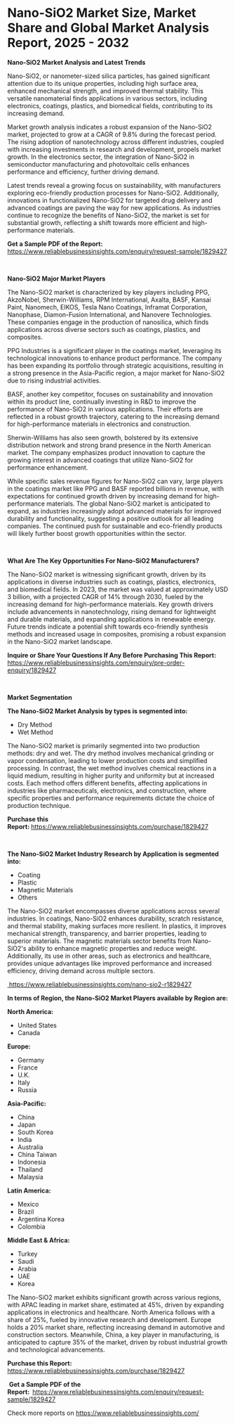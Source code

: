 <p><h1>Nano-SiO2 Market Size, Market Share and Global Market Analysis Report, 2025 - 2032</h1></p><p><strong>Nano-SiO2 Market Analysis and Latest Trends</strong></p>
<p><p>Nano-SiO2, or nanometer-sized silica particles, has gained significant attention due to its unique properties, including high surface area, enhanced mechanical strength, and improved thermal stability. This versatile nanomaterial finds applications in various sectors, including electronics, coatings, plastics, and biomedical fields, contributing to its increasing demand.</p><p>Market growth analysis indicates a robust expansion of the Nano-SiO2 market, projected to grow at a CAGR of 9.8% during the forecast period. The rising adoption of nanotechnology across different industries, coupled with increasing investments in research and development, propels market growth. In the electronics sector, the integration of Nano-SiO2 in semiconductor manufacturing and photovoltaic cells enhances performance and efficiency, further driving demand.</p><p>Latest trends reveal a growing focus on sustainability, with manufacturers exploring eco-friendly production processes for Nano-SiO2. Additionally, innovations in functionalized Nano-SiO2 for targeted drug delivery and advanced coatings are paving the way for new applications. As industries continue to recognize the benefits of Nano-SiO2, the market is set for substantial growth, reflecting a shift towards more efficient and high-performance materials.</p></p>
<p><strong>Get a Sample PDF of the Report:&nbsp;</strong> <a href="https://www.reliablebusinessinsights.com/enquiry/request-sample/1829427?utm_campaign=2032&utm_medium=2&utm_source=Github&utm_content=ia&utm_term=03022025&utm_id=nano-sio2">https://www.reliablebusinessinsights.com/enquiry/request-sample/1829427</a></p>
<p>&nbsp;</p>
<p><strong>Nano-SiO2 Major Market Players</strong></p>
<p><p>The Nano-SiO2 market is characterized by key players including PPG, AkzoNobel, Sherwin-Williams, RPM International, Axalta, BASF, Kansai Paint, Nanomech, EIKOS, Tesla Nano Coatings, Inframat Corporation, Nanophase, Diamon-Fusion International, and Nanovere Technologies. These companies engage in the production of nanosilica, which finds applications across diverse sectors such as coatings, plastics, and composites.</p><p>PPG Industries is a significant player in the coatings market, leveraging its technological innovations to enhance product performance. The company has been expanding its portfolio through strategic acquisitions, resulting in a strong presence in the Asia-Pacific region, a major market for Nano-SiO2 due to rising industrial activities.</p><p>BASF, another key competitor, focuses on sustainability and innovation within its product line, continually investing in R&D to improve the performance of Nano-SiO2 in various applications. Their efforts are reflected in a robust growth trajectory, catering to the increasing demand for high-performance materials in electronics and construction.</p><p>Sherwin-Williams has also seen growth, bolstered by its extensive distribution network and strong brand presence in the North American market. The company emphasizes product innovation to capture the growing interest in advanced coatings that utilize Nano-SiO2 for performance enhancement.</p><p>While specific sales revenue figures for Nano-SiO2 can vary, large players in the coatings market like PPG and BASF reported billions in revenue, with expectations for continued growth driven by increasing demand for high-performance materials. The global Nano-SiO2 market is anticipated to expand, as industries increasingly adopt advanced materials for improved durability and functionality, suggesting a positive outlook for all leading companies. The continued push for sustainable and eco-friendly products will likely further boost growth opportunities within the sector.</p></p>
<p>&nbsp;</p>
<p><strong>What Are The Key Opportunities For Nano-SiO2 Manufacturers?</strong></p>
<p><p>The Nano-SiO2 market is witnessing significant growth, driven by its applications in diverse industries such as coatings, plastics, electronics, and biomedical fields. In 2023, the market was valued at approximately USD 3 billion, with a projected CAGR of 14% through 2030, fueled by the increasing demand for high-performance materials. Key growth drivers include advancements in nanotechnology, rising demand for lightweight and durable materials, and expanding applications in renewable energy. Future trends indicate a potential shift towards eco-friendly synthesis methods and increased usage in composites, promising a robust expansion in the Nano-SiO2 market landscape.</p></p>
<p><strong>Inquire or Share Your Questions If Any Before Purchasing This Report:</strong> <a href="https://www.reliablebusinessinsights.com/enquiry/pre-order-enquiry/1829427?utm_campaign=2032&utm_medium=2&utm_source=Github&utm_content=ia&utm_term=03022025&utm_id=nano-sio2">https://www.reliablebusinessinsights.com/enquiry/pre-order-enquiry/1829427</a></p>
<p>&nbsp;</p>
<p><strong>Market Segmentation</strong></p>
<p><strong>The Nano-SiO2 Market Analysis by types is segmented into:</strong></p>
<p><ul><li>Dry Method</li><li>Wet Method</li></ul></p>
<p><p>The Nano-SiO2 market is primarily segmented into two production methods: dry and wet. The dry method involves mechanical grinding or vapor condensation, leading to lower production costs and simplified processing. In contrast, the wet method involves chemical reactions in a liquid medium, resulting in higher purity and uniformity but at increased costs. Each method offers different benefits, affecting applications in industries like pharmaceuticals, electronics, and construction, where specific properties and performance requirements dictate the choice of production technique.</p></p>
<p><strong>Purchase this Report:&nbsp;</strong><a href="https://www.reliablebusinessinsights.com/purchase/1829427?utm_campaign=2032&utm_medium=2&utm_source=Github&utm_content=ia&utm_term=03022025&utm_id=nano-sio2">https://www.reliablebusinessinsights.com/purchase/1829427</a></p>
<p>&nbsp;</p>
<p><strong>The Nano-SiO2 Market Industry Research by Application is segmented into:</strong></p>
<p><ul><li>Coating</li><li>Plastic</li><li>Magnetic Materials</li><li>Others</li></ul></p>
<p><p>The Nano-SiO2 market encompasses diverse applications across several industries. In coatings, Nano-SiO2 enhances durability, scratch resistance, and thermal stability, making surfaces more resilient. In plastics, it improves mechanical strength, transparency, and barrier properties, leading to superior materials. The magnetic materials sector benefits from Nano-SiO2's ability to enhance magnetic properties and reduce weight. Additionally, its use in other areas, such as electronics and healthcare, provides unique advantages like improved performance and increased efficiency, driving demand across multiple sectors.</p></p>
<p><a href="https://www.reliablebusinessinsights.com/nano-sio2-r1829427?utm_campaign=2032&utm_medium=2&utm_source=Github&utm_content=ia&utm_term=03022025&utm_id=nano-sio2">&nbsp;https://www.reliablebusinessinsights.com/nano-sio2-r1829427</a></p>
<p><strong>In terms of Region, the Nano-SiO2 Market Players available by Region are:</strong></p>
<p>
    <p> <strong> North America: </strong>
        <ul>
            <li>United States</li>
            <li>Canada</li>
        </ul>
        </p> 
    <p> <strong> Europe: </strong>
        <ul>
            <li>Germany</li>
            <li>France</li>
            <li>U.K.</li>
            <li>Italy</li>
            <li>Russia</li>
        </ul>
        </p> 
    <p> <strong> Asia-Pacific: </strong>
        <ul>
            <li>China</li>
            <li>Japan</li>
            <li>South Korea</li>
            <li>India</li>
            <li>Australia</li>
            <li>China Taiwan</li>
            <li>Indonesia</li>
            <li>Thailand</li>
            <li>Malaysia</li>
        </ul>
        </p> 
    <p> <strong> Latin America: </strong>
        <ul>
            <li>Mexico</li>
            <li>Brazil</li>
            <li>Argentina Korea</li>
            <li>Colombia</li>
        </ul>
        </p> 
    <p> <strong> Middle East & Africa: </strong>
        <ul>
            <li>Turkey</li>
            <li>Saudi</li>
            <li>Arabia</li>
            <li>UAE</li>
            <li>Korea</li>
        </ul>
    </p>
    </p>
<p><p>The Nano-SiO2 market exhibits significant growth across various regions, with APAC leading in market share, estimated at 45%, driven by expanding applications in electronics and healthcare. North America follows with a share of 25%, fueled by innovative research and development. Europe holds a 20% market share, reflecting increasing demand in automotive and construction sectors. Meanwhile, China, a key player in manufacturing, is anticipated to capture 35% of the market, driven by robust industrial growth and technological advancements.</p></p>
<p><strong>Purchase this Report: </strong><a href="https://www.reliablebusinessinsights.com/purchase/1829427?utm_campaign=2032&utm_medium=2&utm_source=Github&utm_content=ia&utm_term=03022025&utm_id=nano-sio2">https://www.reliablebusinessinsights.com/purchase/1829427</a></p>
<p>&nbsp;<strong>Get a Sample PDF of the Report:&nbsp;&nbsp;</strong><a href="https://www.reliablebusinessinsights.com/enquiry/request-sample/1829427?utm_campaign=2032&utm_medium=2&utm_source=Github&utm_content=ia&utm_term=03022025&utm_id=nano-sio2">https://www.reliablebusinessinsights.com/enquiry/request-sample/1829427</a></p>
<p><strong></strong></p>
<p>Check more reports on <a href="https://www.reliablebusinessinsights.com/?utm_campaign=2032&utm_medium=2&utm_source=Github&utm_content=ia&utm_term=03022025&utm_id=nano-sio2">https://www.reliablebusinessinsights.com/</a></p>